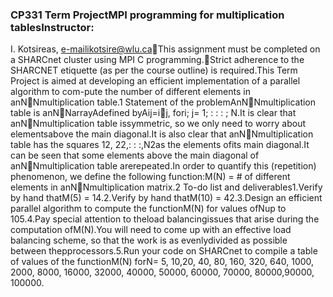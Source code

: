 ### CP331 Term ProjectMPI programming for multiplication tablesInstructor: 
I. Kotsireas, e-mailikotsire@wlu.caThis assignment must be completed on a SHARCnet cluster using MPI C programming.Strict adherence to the SHARCNET etiquette (as per the course outline) is required.This Term Project is aimed at developing an efficient implementation of a parallel algorithm to com-pute the number of different elements in anNNmultiplication table.1  Statement of the problemAnNNmultiplication table is anNNarrayAdefined byAij=ij, fori; j= 1; : : : ; N.It is clear that anNNmultiplication table issymmetric, so we only need to worry about elementsabove the main diagonal.It is also clear that anNNmultiplication table has the squares 12, 22,: : :,N2as the elements ofits main diagonal.It can be seen that some elements above the main diagonal of anNNmultiplication table arerepeated.In order to quantify this (repetition) phenomenon, we define the following function:M(N) = # of different elements in anNNmultiplication matrix.2  To-do list and deliverables1.Verify by hand thatM(5) = 14.2.Verify by hand thatM(10) = 42.3.Design an efficient parallel algorithm to compute the functionM(N) for values ofNup to 105.4.Pay special attention to theload balancingissues that arise during the computation ofM(N).You will need to come up with an effective load balancing scheme, so that the work is as evenlydivided as possible between thepprocessors.5.Run your code on SHARCnet to compile a table of values of the functionM(N) forN= 5, 10,20, 40, 80, 160, 320, 640, 1000, 2000, 8000, 16000, 32000, 40000, 50000, 60000, 70000, 80000,90000, 100000.
